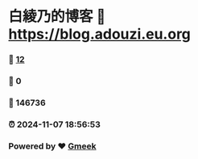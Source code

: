 # 白綾乃的博客 :link: https://blog.adouzi.eu.org 
### :page_facing_up: [12](https://blog.adouzi.eu.org/tag.html) 
### :speech_balloon: 0 
### :hibiscus: 146736 
### :alarm_clock: 2024-11-07 18:56:53 
### Powered by :heart: [Gmeek](https://github.com/Meekdai/Gmeek)
